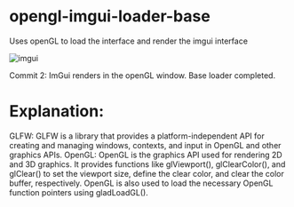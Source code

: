 # opengl-imgui-loader-base
Uses openGL to load the interface and render the imgui interface

![imgui](https://github.com/yourlocalpal/opengl-imgui-loader-base/assets/118146578/f47948cd-f1de-4cc1-a445-b4f92634ec69)

Commit 2: ImGui renders in the openGL window. Base loader completed.

# Explanation:

  GLFW: GLFW is a library that provides a platform-independent API for creating and managing windows, contexts, and input in OpenGL and other graphics APIs.
  OpenGL: OpenGL is the graphics API used for rendering 2D and 3D graphics. It provides functions like glViewport(), glClearColor(), and glClear() to set the viewport size, define the clear color, and clear the color buffer, respectively. OpenGL is also used to load the necessary OpenGL function pointers using gladLoadGL().
